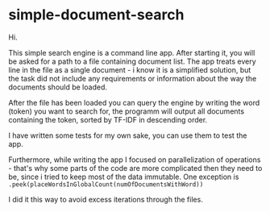 # simple-document-search

Hi.

This simple search engine is a command line app. After starting it, you will be asked for a path
to a file containing document list. The app treats every line in the file as a single document - 
i know it is a simplified solution, but the task did not include any requirements or information about the way
the documents should be loaded.

After the file has been loaded you can query the engine by writing the word (token) you want to search for,
the programm will output all documents containing the token, sorted by TF-IDF in descending order.

I have written some tests for my own sake, you can use them to test the app.

Furthermore, while writing the app I focused on parallelization of operations - that's why some parts of the code
are more complicated then they need to be, since i tried to keep most of the data immutable.
One exception is 
``` .peek(placeWordsInGlobalCount(numOfDocumentsWithWord)) ```

I did it this way to avoid excess iterations through the files.

